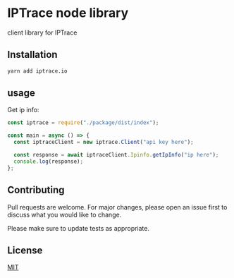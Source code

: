 # IPTrace node library

client library for IPTrace

## Installation

```bash
yarn add iptrace.io
```

## usage

Get ip info:

```javascript
const iptrace = require("./package/dist/index");

const main = async () => {
  const iptraceClient = new iptrace.Client("api key here");

  const response = await iptraceClient.Ipinfo.getIpInfo("ip here");
  console.log(response);
};
```

## Contributing

Pull requests are welcome. For major changes, please open an issue first to discuss what you would like to change.

Please make sure to update tests as appropriate.

## License

[MIT](https://choosealicense.com/licenses/mit/)
